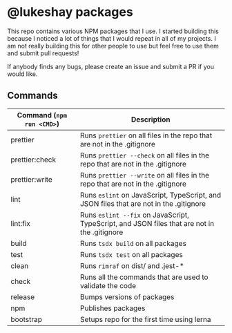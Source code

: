 # @lukeshay packages

This repo contains various NPM packages that I use. I started building this because I noticed a lot of things that I would repeat in all of my projects. I am not really building this for other people to use but feel free to use them and submit pull requests!

If anybody finds any bugs, please create an issue and submit a PR if you would like.

## Commands

| Command (`npm run <CMD>`) | Description                                                                                  |
| ------------------------- | -------------------------------------------------------------------------------------------- |
| prettier                  | Runs `prettier` on all files in the repo that are not in the .gitignore                      |
| prettier:check            | Runs `prettier --check` on all files in the repo that are not in the .gitignore              |
| prettier:write            | Runs `prettier --write` on all files in the repo that are not in the .gitignore              |
| lint                      | Runs `eslint` on JavaScript, TypeScript, and JSON files that are not in the .gitignore       |
| lint:fix                  | Runs `eslint --fix` on JavaScript, TypeScript, and JSON files that are not in the .gitignore |
| build                     | Runs `tsdx build` on all packages                                                            |
| test                      | Runs `tsdx test` on all packages                                                             |
| clean                     | Runs `rimraf` on dist/ and .jest-\*                                                          |
| check                     | Runs all the commands that are used to validate the code                                     |
| release                   | Bumps versions of packages                                                                   |
| npm                       | Publishes packages                                                                           |
| bootstrap                 | Setups repo for the first time using lerna                                                   |
